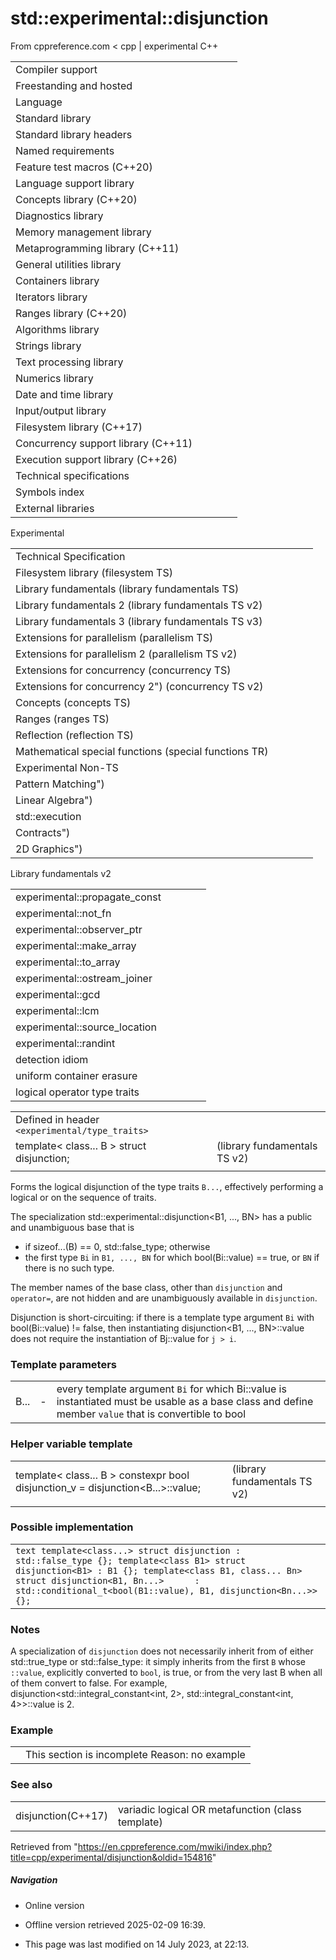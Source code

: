 # std::experimental::disjunction

From cppreference.com
< cpp‎ | experimental
C++

|  |  |  |  |  |
| --- | --- | --- | --- | --- |
| Compiler support | | | | |
| Freestanding and hosted | | | | |
| Language | | | | |
| Standard library | | | | |
| Standard library headers | | | | |
| Named requirements | | | | |
| Feature test macros (C++20) | | | | |
| Language support library | | | | |
| Concepts library (C++20) | | | | |
| Diagnostics library | | | | |
| Memory management library | | | | |
| Metaprogramming library (C++11) | | | | |
| General utilities library | | | | |
| Containers library | | | | |
| Iterators library | | | | |
| Ranges library (C++20) | | | | |
| Algorithms library | | | | |
| Strings library | | | | |
| Text processing library | | | | |
| Numerics library | | | | |
| Date and time library | | | | |
| Input/output library | | | | |
| Filesystem library (C++17) | | | | |
| Concurrency support library (C++11) | | | | |
| Execution support library (C++26) | | | | |
| Technical specifications | | | | |
| Symbols index | | | | |
| External libraries | | | | |

Experimental

|  |  |  |  |  |
| --- | --- | --- | --- | --- |
| Technical Specification | | | | |
| Filesystem library (filesystem TS) | | | | |
| Library fundamentals (library fundamentals TS) | | | | |
| Library fundamentals 2 (library fundamentals TS v2) | | | | |
| Library fundamentals 3 (library fundamentals TS v3) | | | | |
| Extensions for parallelism (parallelism TS) | | | | |
| Extensions for parallelism 2 (parallelism TS v2) | | | | |
| Extensions for concurrency (concurrency TS) | | | | |
| Extensions for concurrency 2") (concurrency TS v2) | | | | |
| Concepts (concepts TS) | | | | |
| Ranges (ranges TS) | | | | |
| Reflection (reflection TS) | | | | |
| Mathematical special functions (special functions TR) | | | | |
| Experimental Non-TS | | | | |
| Pattern Matching") | | | | |
| Linear Algebra") | | | | |
| std::execution | | | | |
| Contracts") | | | | |
| 2D Graphics") | | | | |

Library fundamentals v2

|  |  |  |  |  |
| --- | --- | --- | --- | --- |
| experimental::propagate_const | | | | |
| experimental::not_fn | | | | |
| experimental::observer_ptr | | | | |
| experimental::make_array | | | | |
| experimental::to_array | | | | |
| experimental::ostream_joiner | | | | |
| experimental::gcd | | | | |
| experimental::lcm | | | | |
| experimental::source_location | | | | |
| experimental::randint | | | | |
| detection idiom | | | | |
| uniform container erasure | | | | |
| logical operator type traits | | | | |

|  |  |  |
| --- | --- | --- |
| Defined in header `<experimental/type_traits>` |  |  |
| template< class... B >  struct disjunction; |  | (library fundamentals TS v2) |
|  |  |  |

Forms the logical disjunction of the type traits `B...`, effectively performing a logical or on the sequence of traits.

The specialization std::experimental::disjunction<B1, ..., BN> has a public and unambiguous base that is

- if sizeof...(B) == 0, std::false_type; otherwise
- the first type `Bi` in `B1, ..., BN` for which bool(Bi::value) == true, or `BN` if there is no such type.

The member names of the base class, other than `disjunction` and `operator=`, are not hidden and are unambiguously available in `disjunction`.

Disjunction is short-circuiting: if there is a template type argument `Bi` with bool(Bi::value) != false, then instantiating disjunction<B1, ..., BN>::value does not require the instantiation of Bj::value for `j > i`.

### Template parameters

|  |  |  |
| --- | --- | --- |
| B... | - | every template argument `Bi` for which Bi::value is instantiated must be usable as a base class and define member `value` that is convertible to bool |

### Helper variable template

|  |  |  |
| --- | --- | --- |
| template< class... B >  constexpr bool disjunction_v = disjunction<B...>::value; |  | (library fundamentals TS v2) |
|  |  |  |

### Possible implementation

|  |
| --- |
| ```text template<class...> struct disjunction : std::false_type {}; template<class B1> struct disjunction<B1> : B1 {}; template<class B1, class... Bn> struct disjunction<B1, Bn...>      : std::conditional_t<bool(B1::value), B1, disjunction<Bn...>>  {}; ``` |

### Notes

A specialization of `disjunction` does not necessarily inherit from of either std::true_type or std::false_type: it simply inherits from the first `B` whose `::value`, explicitly converted to `bool`, is true, or from the very last B when all of them convert to false. For example, disjunction<std::integral_constant<int, 2>, std::integral_constant<int, 4>>::value is 2.

### Example

|  |  |
| --- | --- |
|  | This section is incomplete Reason: no example |

### See also

|  |  |
| --- | --- |
| disjunction(C++17) | variadic logical OR metafunction   (class template) |

Retrieved from "<https://en.cppreference.com/mwiki/index.php?title=cpp/experimental/disjunction&oldid=154816>"

##### Navigation

- Online version
- Offline version retrieved 2025-02-09 16:39.

- This page was last modified on 14 July 2023, at 22:13.